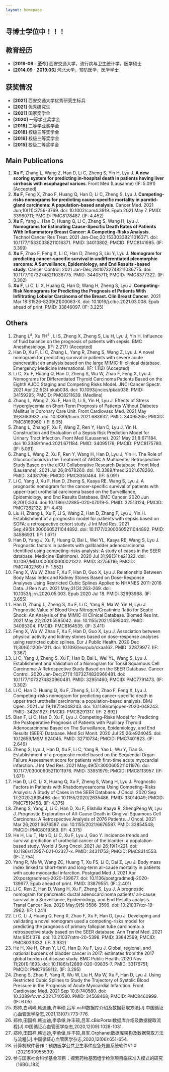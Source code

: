 ```yaml
---
layout: homepage
---
```


## 寻博士学位中！！！

## 教育经历

- **[2019-09 - 至今]** 西安交通大学，流行病与卫生统计学，医学硕士 	  
- **[2014.09 - 2019.06]** 河北大学，预防医学，医学学士

## 获奖情况

- **[2021]** 西安交通大学优秀研究生标兵
- **[2021]** 优秀研究生
- **[2021]** 国家奖学金
- **[2020]** 一等学业奖学金
- **[2019]** 二等学业奖学金
- **[2018]** 校级三等奖学金
- **[2016]** 校级三等奖学金
- **[2015]** 校级二等奖学金

## Main Publications

1. **Xu F**, Zhang L, Wang Z, Han D, Li C, Zheng S, Yin H, Lyu J. **A new scoring system for predicting in-hospital death in patients having liver cirrhosis with esophageal varices**. Front Med (Lausanne) (IF: 5.091) (Accepted)
2. **Xu F**, Feng X, Zhao F, Huang Q, Han D, Li C, Zheng S, Lyu J. **Competing-risks nomograms for predicting cause-specific mortality in parotid-gland carcinoma: A population-based analysis**. Cancer Med. 2021 Jun;10(11):3756-3769. doi: 10.1002/cam4.3919. Epub 2021 May 7. PMID: 33960711; PMCID: PMC8178487. (IF: 4.452)
3. **Xu F**, Yang J, Han D, Huang Q, Li C, Zheng S, Wang H, Lyu J. **Nomograms for Estimating Cause-Specific Death Rates of Patients With Inflammatory Breast Cancer: A Competing-Risks Analysis.** Technol Cancer Res Treat. 2021 Jan-Dec;20:15330338211016371. doi: 10.1177/15330338211016371. PMID: 34013802; PMCID: PMC8141985. (IF: 3.399)
4. **Xu F**, Zhao F, Feng X, Li C, Han D, Zheng S, Liu Y, Lyu J. **Nomogram for predicting cancer-specific survival in undifferentiated pleomorphic sarcoma: A Surveillance, Epidemiology, and End Results -based study**. Cancer Control. 2021 Jan-Dec;28:10732748211036775. doi: 10.1177/10732748211036775. PMID: 34405711; PMCID: PMC8377322. (IF: 3.302)
5. **Xu F**, Li C, Li X, Huang Q, Han D, Wang H, Zheng S, Lyu J. **Competing-Risk Nomograms for Predicting the Prognosis of Patients With Infiltrating Lobular Carcinoma of the Breast. Clin Breast Cancer**. 2021 Mar 18:S1526-8209(21)00063-X. doi: 10.1016/j.clbc.2021.03.008. Epub ahead of print. PMID: 33846097. (IF: 3.225)

## Others

1. Zhang L<sup>a</sup>, Xu FH<sup>a</sup> , Li S, Zheng X, Zheng S, Liu H, Lyu J, Yin H. Influence of fluid balance on the prognosis of patients with sepsis. BMC Anesthesiology. (IF: 2.217) (Accepted)
2. Han D, Xu F, Li C, Zhang L, Yang R, Zheng S, Wang Z, Lyu J. A novel nomogram for predicting survival in patients with severe acute pancreatitis: an analysis based on the large MIMIC-III clinical database. Emergency Medicine International. (IF: 1.112) (Accepted)
3. Li C, Xu F, Huang Q, Han D, Zheng S, Wu W, Zhao F, Feng X, Lyu J. Nomograms for Differentiated Thyroid Carcinoma Patients Based on the Eighth AJCC Staging and Competing Risks Model. JNCI Cancer Spectr. 2021 Apr 22;5(3):pkab038. doi: 10.1093/jncics/pkab038. PMID: 34159295; PMCID: PMC8211639. (Medline)
4. Zhang L, Wang Z, Xu F, Han D, Li S, Yin H, Lyu J. Effects of Stress Hyperglycemia on Short-Term Prognosis of Patients Without Diabetes Mellitus in Coronary Care Unit. Front Cardiovasc Med. 2021 May 19;8:683932. doi: 10.3389/fcvm.2021.683932. PMID: 34095265; PMCID: PMC8169960. (IF: 6.05)
5. Zhang L, Zhang F, Xu F, Wang Z, Ren Y, Han D, Lyu J, Yin H. Construction and Evaluation of a Sepsis Risk Prediction Model for Urinary Tract Infection. Front Med (Lausanne). 2021 May 21;8:671184. doi: 10.3389/fmed.2021.671184. PMID: 34095176; PMCID: PMC8175780. (IF: 5.091)
6. Zhang L, Wang Z, Xu F, Ren Y, Wang H, Han D, Lyu J, Yin H. The Role of Glucocorticoids in the Treatment of ARDS: A Multicenter Retrospective Study Based on the eICU Collaborative Research Database. Front Med (Lausanne). 2021 Jul 26;8:678260. doi: 10.3389/fmed.2021.678260. PMID: 34381796; PMCID: PMC8350484. (IF: 5.091)
7. Li C, Yang J, Xu F, Han D, Zheng S, Kaaya RE, Wang S, Lyu J. A prognostic nomogram for the cancer-specific survival of patients with upper-tract urothelial carcinoma based on the Surveillance, Epidemiology, and End Results Database. BMC Cancer. 2020 Jun 8;20(1):534. doi: 10.1186/s12885-020-07019-5. PMID: 32513124; PMCID: PMC7282122. (IF: 4.43)
8. Liu H, Zhang L, Xu F, Li S, Wang Z, Han D, Zhang F, Lyu J, Yin H. Establishment of a prognostic model for patients with sepsis based on SOFA: a retrospective cohort study. J Int Med Res. 2021 Sep;49(9):3000605211044892. doi: 10.1177/03000605211044892. PMID: 34586931. (IF: 1.671)
9. Han D, Yang J, Xu F, Huang Q, Bai L, Wei YL, Kaaya RE, Wang S, Lyu J. Prognostic factors in patients with gallbladder adenocarcinoma identified using competing-risks analysis: A study of cases in the SEER database. Medicine (Baltimore). 2020 Jul 31;99(31):e21322. doi: 10.1097/MD.0000000000021322. PMID: 32756116; PMCID: PMC7402769.(IF: 1.552)
10. Feng X, Wu W, Zhao F, Xu F, Han D, Guo X, Lyu J. Relationship Between Body Mass Index and Kidney Stones Based on Dose-Response Analyses Using Restricted Cubic Splines Applied to NHANES 2011-2016 Data. J Ren Nutr. 2021 May;31(3):263-269. doi: 10.1053/j.jrn.2020.05.003. Epub 2020 Jul 18. PMID: 32693968. (IF: 3.655)
11. Han D, Zhang L, Zheng S, Xu F, Li C, Yang R, Ma W, Yin H, Lyu J. Prognostic Value of Blood Urea Nitrogen/Creatinine Ratio for Septic Shock: An Analysis of the MIMIC-III Clinical Database. Biomed Res Int. 2021 May 22;2021:5595042. doi: 10.1155/2021/5595042. PMID: 34095304; PMCID: PMC8164535. (IF: 3.411)
12. Feng X, Wu W, Zhao F, Xu F, Han D, Guo X, Lyu J. Association between physical activity and kidney stones based on dose-response analyses using restricted cubic splines. Eur J Public Health. 2020 Dec 11;30(6):1206-1211. doi: 10.1093/eurpub/ckaa162. PMID: 32879977. (IF: 3.367)
13. Li C, Yang J, Zheng S, Xu F, Han D, Bai L, Wei YL, Wang S, Lyu J. Establishment and Validation of a Nomogram for Tonsil Squamous Cell Carcinoma: A Retrospective Study Based on the SEER Database. Cancer Control. 2020 Jan-Dec;27(1):1073274820960481. doi: 10.1177/1073274820960481. PMID: 32951460; PMCID: PMC7791473. (IF: 3.302)
14. Li C, Han D, Huang Q, Xu F, Zheng S, Li X, Zhao F, Feng X, Lyu J. Competing-risks nomogram for predicting cancer-specific death in upper tract urothelial carcinoma: a population-based analysis. BMJ Open. 2021 Jul 19;11(7):e048243. doi: 10.1136/bmjopen-2020-048243. PMID: 34281927; PMCID: PMC8291317. (IF: 2.692)
15. Bian F, Li C, Han D, Xu F, Lyu J. Competing-Risks Model for Predicting the Postoperative Prognosis of Patients with Papillary Thyroid Adenocarcinoma Based on The Surveillance, Epidemiology, and End Results (SEER) Database. Med Sci Monit. 2020 Jul 25;26:e924045. doi: 10.12659/MSM.924045. PMID: 32710734; PMCID: PMC7401823. (IF: 2.649)
16. Zheng S, Lyu J, Han D, Xu F, Li C, Yang R, Yao L, Wu Y, Tian G. Establishment of a prognostic model based on the Sequential Organ Failure Assessment score for patients with first-time acute myocardial infarction. J Int Med Res. 2021 May;49(5):3000605211011976. doi: 10.1177/03000605211011976. PMID: 33951979; PMCID: PMC8113957. (IF: 1.671)
17. Han D, Li C, Li X, Huang Q, Xu F, Zheng S, Wang H, Lyu J. Prognostic Factors in Patients with Rhabdomyosarcoma Using Competing-Risks Analysis: A Study of Cases in the SEER Database. J Oncol. 2020 Sep 17;2020:2635486. doi: 10.1155/2020/2635486. PMID: 33014049; PMCID: PMC7519458. (IF: 4.375)
18. Zheng S, Yang J, Li C, Han D, Xu F, Elishilia Kaaya R, ShengPeng W, Lyu J. Prognostic Exploration of All-Cause Death in Gingival Squamous Cell Carcinoma: A Retrospective Analysis of 2076 Patients. J Oncol. 2021 Mar 26;2021:6676587. doi: 10.1155/2021/6676587. PMID: 33854548; PMCID: PMC8019369. (IF: 4.375)
19. He H, Liu T, Han D, Li C, Xu F, Lyu J, Gao Y. Incidence trends and survival prediction of urothelial cancer of the bladder: a population-based study. World J Surg Oncol. 2021 Jul 26;19(1):221. doi: 10.1186/s12957-021-02327-x. PMID: 34311753; PMCID: PMC8314553. (IF: 2.754)
20. Yang R, Ma W, Wang ZC, Huang T, Xu FS, Li C, Dai Z, Lyu J. Body mass index linked to short-term and long-term all-cause mortality in patients with acute myocardial infarction. Postgrad Med J. 2021 Apr 20:postgradmedj-2020-139677. doi: 10.1136/postgradmedj-2020-139677. Epub ahead of print. PMID: 33879551. (IF: 2.401)
21. Li C, Ren Z, Han D, Wang H, Xu F, Zheng S, Lyu J. A prognostic nomogram for pancreatic ductal adenocarcinoma patients’ all-cause survival in a Surveillance, Epidemiology, and End Results analysis. Transl Cancer Res. 2020 May;9(5):3586-3599. doi: 10.21037/tcr-19-2962. (IF: 1.241)
22. Li C, Li J, Huang Q, Feng X, Zhao F, Xu F, Han D, Lyu J. Developing and validating a novel nomogram used a competing-risks model for predicting the prognosis of primary fallopian tube carcinoma: a retrospective study based on the SEER database. Ann Transl Med. 2021 Mar;9(5):378. doi: 10.21037/atm-20-5398. PMID: 33842599; PMCID: PMC8033332. (IF: 3.932)
23. He H, Xie H, Chen Y, Li C, Han D, Xu F, Lyu J. Global, regional, and national burdens of bladder cancer in 2017: estimates from the 2017 global burden of disease study. BMC Public Health. 2020 Nov 11;20(1):1693. doi: 10.1186/s12889-020-09835-7. PMID: 33176751; PMCID: PMC7659112. (IF: 3.295)
24. Zheng S, Zhao F, Yang R, Wu W, Liu H, Ma W, Xu F, Han D, Lyu J. Using Restricted Cubic Splines to Study the Trajectory of Systolic Blood Pressure in the Prognosis of Acute Myocardial Infarction. Front Cardiovasc Med. 2021 Sep 10;8:740580. doi: 10.3389/fcvm.2021.740580. PMID: 34568468; PMCID: PMC8460999. (IF: 6.05)
25. 郑帅,白利峰,韩迪迪,许丰硕,吕军.ncRI数据库介绍及数据获取方法[J].中国循证心血管医学杂志,2021,13(07):773-776.
26. 郑帅,田国祥,韩迪迪,李承倬,许丰硕,吕军.cBioPortal数据库介绍及数据提取流程[J].中国循证心血管医学杂志,2020,12(09):1028-1031.
27. 郑帅,田国祥,韩迪迪,李承倬,许丰硕,吕军.Orphanet数据库架构及数据获取方法与流程[J].中国循证心血管医学杂志,2020,12(06):651-654.
28. 计算机软件著作：预防医学公共卫生事件应急处置系统软件V1.0（2021SR0955539）
29. 参与国家社会科学基金项目：探索药物基因组学检测项目临床准入模式的研究（16BGL183）
